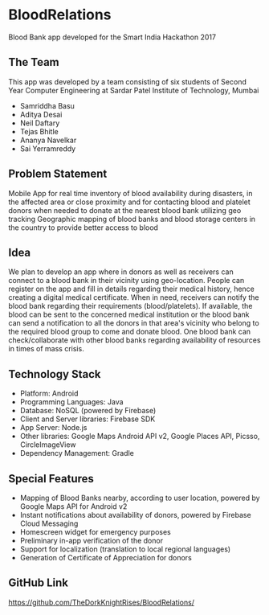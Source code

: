 # BloodRelations
Blood Bank app developed for the Smart India Hackathon 2017

## The Team
This app was developed by a team consisting of six students of Second Year Computer Engineering at Sardar Patel Institute of Technology, Mumbai
- Samriddha Basu
- Aditya Desai
- Neil Daftary
- Tejas Bhitle
- Ananya Navelkar
- Sai Yerramreddy

## Problem Statement
Mobile App for real time inventory of blood availability during disasters, in the affected area or close proximity and for contacting blood and platelet donors when needed to donate at the nearest blood bank utilizing geo tracking
Geographic mapping of blood banks and blood storage centers in the country to provide better access to blood

## Idea
We plan to develop an app where in donors as well as receivers can connect to a blood bank in their vicinity using geo-location. People can register on the app and fill in details regarding their medical history, hence creating a digital medical certificate. When in need, receivers can notify the blood bank regarding their requirements (blood/platelets). If available, the blood can be sent to the concerned medical institution or the blood bank can send a notification to all the donors in that area's vicinity who belong to the required blood group to come and donate blood.
One blood bank can check/collaborate with other blood banks regarding availability of resources in times of mass crisis.

## Technology Stack
- Platform: Android
- Programming Languages: Java
- Database: NoSQL (powered by Firebase)
- Client and Server libraries: Firebase SDK
- App Server: Node.js
- Other libraries: Google Maps Android API v2, Google Places API, Picsso, CircleImageView
- Dependency Management: Gradle

## Special Features

- Mapping of Blood Banks nearby, according to user location, powered by Google Maps API for Android v2
- Instant notifications about availability of donors, powered by Firebase Cloud Messaging
- Homescreen widget for emergency purposes
- Preliminary in-app verification of the donor
- Support for localization (translation to local regional languages)
- Generation of Certificate of Appreciation for donors

## GitHub Link
https://github.com/TheDorkKnightRises/BloodRelations/

    
